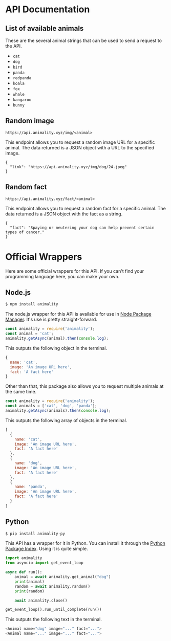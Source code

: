 # API Documentation

## List of available animals

These are the several animal strings that can be used to send a request to the API.

* `cat`
* `dog` 
* `bird` 
* `panda` 
* `redpanda` 
* `koala` 
* `fox` 
* `whale` 
* `kangaroo` 
* `bunny`

## Random image

```
https://api.animality.xyz/img/<animal>
```
This endpoint allows you to request a random image URL for a specific animal. The data returned is a JSON object with a URL to the specified image.
```
{
  "link": "https://api.animality.xyz/img/dog/24.jpeg"
}
```

## Random fact

```
https://api.animality.xyz/fact/<animal>
```
This endpoint allows you to request a random fact for a specific animal. The data returned is a JSON object with the fact as a string.
```
{
  "fact": "Spaying or neutering your dog can help prevent certain types of cancer."
}
```

# Official Wrappers
Here are some official wrappers for this API. If you can't find your programming language here, you can make your own.

## Node.js
```js
$ npm install animality
```
The node.js wrapper for this API is available for use in [Node Package Manager](https://www.npmjs.com/package/animality). It's use is pretty straight-forward.
```js
const animality = require('animality');
const animal = 'cat';
animality.getAsync(animal).then(console.log);
```
This outputs the following object in the terminal.
```js
{
  name: 'cat',
  image: 'An image URL here',
  fact: 'A fact here'
}
```
Other than that, this package also allows you to request multiple animals at the same time.
```js
const animality = require('animality');
const animals = ['cat', 'dog', 'panda'];
animality.getAsync(animals).then(console.log);
```
This outputs the following array of objects in the terminal.
```js
[
  {
    name: 'cat',
    image: 'An image URL here',
    fact: 'A fact here'
  },
  {
    name: 'dog',
    image: 'An image URL here',
    fact: 'A fact here'
  },
  {
    name: 'panda',
    image: 'An image URL here',
    fact: 'A fact here'
  }
]
```
## Python
```py
$ pip install animality-py
```
This API has a wrapper for it in Python. You can install it through the [Python Package Index](https://www.npmjs.com/package/animality). Using it is quite simple.
```py
import animality
from asyncio import get_event_loop

async def run():
    animal = await animality.get_animal("dog")
    print(animal)
    random = await animality.random()
    print(random)

    await animality.close()

get_event_loop().run_until_complete(run())
```
This outputs the following text in the terminal.
```js
<Animal name="dog" image="..." fact="...">
<Animal name="..." image="..." fact="...">
```
